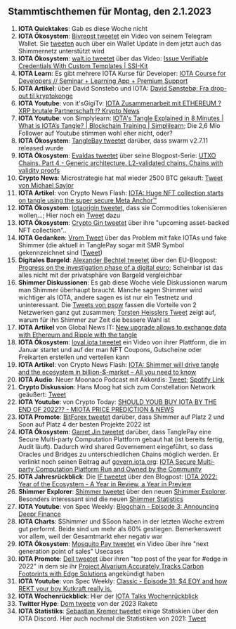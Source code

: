 ## Stammtischthemen für Montag, den 2.1.2023

1. **IOTA Quicktakes**: Gab es diese Woche nicht
2. **IOTA Ökosystem**: [Bivreost tweetet](https://twitter.com/bivreost/status/1607654624911323143?s=20&t=0oEb8Xh-8qzAvxcsUTT46g) ein Video von seinem Telegram Wallet. Sie [tweeten](https://twitter.com/bivreost/status/1607460496264859652?s=20&t=0oEb8Xh-8qzAvxcsUTT46g) auch über ein Wallet Update in dem jetzt auch das Shimmernetz unterstützt wird
3. **IOTA Ökosystem**: [walt.io tweetet](https://twitter.com/walt_id/status/1607635137877114880?s=20&t=0oEb8Xh-8qzAvxcsUTT46g) über das Video: [Issue Verifiable Credentials With Custom Templates | SSI-Kit](https://www.youtube.com/watch?v=RjM0RyUQDR0)
4. **IOTA Learn**: Es gibt mehrere IOTA Kurse für Developer: [IOTA Course for Developers // Seminar + Learning App + Premium Support](https://www.eventbrite.de/e/iota-course-for-developers-seminar-learning-app-premium-support-tickets-87306015643?aff=estw&utm-campaign=social&utm-content=attendeeshare&utm-medium=discovery&utm-source=tw&utm-term=listing)
5. **IOTA Artikel**: über David Sonstebo und IOTA: [David Sønstebø: Fra drop-out til kryptokonge](https://e24.no/shared/boers-og-finans/i/nQL3PJ/david-soensteboe-fra-drop-out-til-kryptokonge?pwsig2=b293ba45a80f3128d09cdce9cd337667b7738f66309fa72dc61bb470ce3ae628_1672735879_TWFydGluIFN0b3Jt)
6. **IOTA Youtube**: von it'sGigiTv: [IOTA Zusammenarbeit mit ETHEREUM ? XRP brutale Partnerschaft !? Krypto News](https://www.youtube.com/watch?v=tna4UNgnEFU)
7. **IOTA Youtube**: von Simplylearn: [IOTA's Tangle Explained in 8 Minutes | What is IOTA’s Tangle? | Blockchain Training | Simplilearn](https://www.youtube.com/watch?v=kTCO2tBSlcU); Die 2,6 Mio Follower auf Youtube stimmen wohl eher nicht, oder?
8. **IOTA Ökosystem**: [TangleBay tweetet](https://twitter.com/tanglebay/status/1608045874034184193?s=20&t=KJezLHnfpMbFh5aclZK2Qg) darüber, dass swarm v2.7.11 released wurde
9. **IOTA Ökosystem**: [Evaldas tweetet](https://twitter.com/lunfardo314/status/1608091607462453248?s=20&t=KJezLHnfpMbFh5aclZK2Qg) über seine Blogpost-Serie: [UTXO Chains. Part 4 - Generic architecture. L2-validated chains. Chains with validity proofs](https://medium.com/@lunfardo/utxo-chains-part-4-499d12734abc)
10. **Crypto News**: Microstrategie hat mal wieder 2500 BTC gekauft: [Tweet von Michael Saylor](https://twitter.com/saylor/status/1608086703843180544?s=20&t=2Hyz9Gm2C1q2gg-YdCq9VQ)
11. **IOTA Artikel**: von Crypto News Flash: [IOTA: Huge NFT collection starts on tangle using the super secure Meta Anchor™](https://www.crypto-news-flash.com/iota-huge-nft-collection-starts-on-tangle-using-the-super-secure-meta-anchor/)
12. **IOTA Ökosystem**: [Iotaorigin tweetet](https://twitter.com/origin_iota/status/1608077940344131584?s=20&t=KJezLHnfpMbFh5aclZK2Qg), dass sie Commodities tokenisieren wollen...; Hier noch ein [Tweet](https://twitter.com/origin_iota/status/1608417922199715841?s=20&t=knCl3HZW4htgv4SAoOWHjw) dazu
13. **IOTA Ökosystem**: [Crypto Gin tweetet](https://twitter.com/Crypto_Gin21/status/1608248276511490048?s=20&t=KJezLHnfpMbFh5aclZK2Qg) über ihre "upcoming asset-backed NFT collection"..
14. **IOTA Gedanken**: [Vrom Tweet](https://twitter.com/Vrom14286662/status/1608168197974269953?s=20&t=KJezLHnfpMbFh5aclZK2Qg) über das Problem mit fake IOTAs und fake Shimmer (die aktuell in TanglePay sogar mit SMR Symbol gekennzeichnet sind ([Tweet](https://twitter.com/Vrom14286662/status/1608178721847918597?s=20&t=KJezLHnfpMbFh5aclZK2Qg))
15. **Digitales Bargeld**: [Alexander Bechtel tweetet](https://twitter.com/alex_bechtel_de/status/1608176166501863428?s=20&t=KJezLHnfpMbFh5aclZK2Qg) über den EU-Blogpost: [Progress on the investigation phase of a digital euro](https://www.ecb.europa.eu/paym/digital_euro/investigation/governance/shared/files/ecb.degov220929.en.pdf?8eec0678b57e98372a7ae6b59047604b); Scheinbar ist das alles nicht mit der privatsphäre von Bargeld vergleichbar
16. **Shimmer Diskussionen**: Es gab diese Woche viele Diskussionen warum man Shimmer überhaupt braucht. Manche sagen Shimmer wird wichtiger als IOTA, andere sagen es ist nur ein Testnetz und uninteressant. Die [Tweets von psow](https://twitter.com/psow86/status/1608145774814105600?s=20&t=2Hyz9Gm2C1q2gg-YdCq9VQ) fassen die Vorteile von 2 Netzwerken ganz gut zusammen; [Torsten Heisslers Tweet](https://twitter.com/theissler/status/1608090750016802822?s=20&t=KJezLHnfpMbFh5aclZK2Qg) zeigt auf, warum für ihn Shimmer zur Zeit die bessere Wahl ist
17. **IOTA Artikel** von Global News IT: [New upgrade allows to exchange data with Ethereum and Ripple with the tangle](https://globalnewsit.com/new-upgrade-allows-to-exchange-data-with-ethereum-and-ripple-with-the-tangle/) 
18. **IOTA Ökosystem**: [loyal.iota tweetet](https://twitter.com/loyal_web3/status/1605202636562743296?s=20&t=yUZ9C9v_BjWCuUICEubbbw) ein Video von ihrer Plattform, die im Januar startet und auf der man NFT Coupons, Gutscheine oder Freikarten erstellen und verteilen kann
19. **IOTA Artikel**: von Crypto News Flash: [IOTA: Shimmer will drive tangle and the ecosystem in billion-$-market – All you need to know](https://www.crypto-news-flash.com/iota-shimmer-will-drive-tangle-and-the-ecosystem-in-billion-market-all-you-need-to-know/)
20. **IOTA Audio**: Neuer Moonaco Podcast mit Akkordis: [Tweet](https://twitter.com/MoonacoPodcast/status/1608480777964261376); [Spotify Link](https://open.spotify.com/episode/0kvnw4SLCrmyE8VOI38fNf?si=OFRxDu8sSbWPPmMeeJ0U8A&nd=1)
21. **Crypto Diskussion**: Hans Moog hat sich zum Constellation Network geäußert: [Tweet](https://twitter.com/hus_qy/status/1608555910565085184?s=20&t=AtSPK6fsl6CBjViLZ8QZTQ)
22. **IOTA Youtube**: von Crypto Today: [SHOULD YOUB BUY IOTA BY THE END OF 2022?? - MIOTA PRICE PREDICTION & NEWS](https://www.youtube.com/watch?v=JILWU8RjG84)
23. **IOTA Promote**: [BitForex tweetet](https://twitter.com/bitforexcom/status/1608771702879850496?s=20&t=AtSPK6fsl6CBjViLZ8QZTQ) darüber, dass Shimmer auf Platz 2 und Soon auf Platz 4 der besten Projekte 2022 ist
24. **IOTA Ökosystem**: [Garret Jin tweetet](https://twitter.com/GarrettBullish/status/1609046631797915649?s=20&t=AtSPK6fsl6CBjViLZ8QZTQ) darüber, dass TanglePay eine Secure Multi-party Computation Plattform gebaut hat (ist bereits fertig, Audit läuft). Dadurch wird shared Governement eingeführt, so dass Oracles und Bridges zu unterschiedlichen Chains möglich werden. Er verlinkt noch seinen Beitrag auf [govern.iota.org](govern.iota.org): [IOTA Secure Multi-party Computation Platform Run and Owned by the Community](https://govern.iota.org/t/iota-secure-multi-party-computation-platform-run-and-owned-by-the-community/1568)
25. **IOTA Jahresrückblick**: Die [IF tweetet](https://twitter.com/iota/status/1608825247423238147?s=20&t=GnR14VsPB1xZe2D3wwLiiQ) über den Blogpost: [IOTA 2022: Year of the Ecosystem - A Year in Review, a Year in Preview](https://blog.iota.org/2022-a-year-in-review-a-year-in-preview/)
26. **Shimmer Explorer**: [Shimmer tweetet](https://twitter.com/shimmernet/status/1608745245184823297?s=20&t=GnR14VsPB1xZe2D3wwLiiQ) über den neuen [Shimmer Explorer](https://explorer.iota.org/shimmer/). Besonders interessant sind die neuen [Shimmer Statistics](https://explorer.iota.org/shimmer/statistics/) 
27. **IOTA Youtube**: von Spec Weekly: [Blogchain - Episode 3: Announcing Deepr Finance](https://www.youtube.com/watch?v=5hyWj-fEFFM)
28. **IOTA Charts**: $Shimmer und $Soon haben in der letzten Woche extrem gut performt. Beide sind um mehr als 60% gestiegen. Bemerkenswert vor allem, weil der Gesamtmarkt eher negativ war
29. **IOTA Ökosystem**: [Mosquito Pay tweetet](https://twitter.com/MosquitoPay/status/1609116617971040257?s=20&t=MC8qBiaj4QdQkACNmQlxDQ) ein Video über ihre "next generation point of sales" Usecases
30. **IOTA Promote**: [Dell tweetet](https://twitter.com/Dell_Edge/status/1609296284258557954) über ihren "top post of the year for #edge in 2022" in dem sie ihr [Project Alvarium Accurately Tracks Carbon Footprints with Edge Solutions](https://www.dell.com/en-us/dt/video-collateral/project-alvarium-tracks-carbon-footprint-with-edge-solutions.htm?dgc=SM&cid=160239&lid=spr8503268030&refid=sm_TWITTER_spr8503268030&linkId=195160904) angekündigt haben
31. **IOTA Youtube**: von Spec Weekly: [Classic - Episode 31: $4 EOY and how REKT your boy Kutkraft really is.](https://www.youtube.com/watch?v=13zAzGwLibw)
32. **IOTA Wochenrückblick**: Hier der [IOTA Talks Wochenrückblick](https://www.iota-talk.com/index.php?article/250-wochenr%C3%BCckblick-vom-25-bis-31-dezember-2022/)
33. **Twitter Hype**: [Dom tweete](https://twitter.com/DomSchiener/status/1609509914879090688?s=20&t=sVfyS4dJN-YzFgAdh9-vVQ) von der 2023 Rakete 
34. **IOTA Statistiks**: [Sebastian Kremer tweetet](https://twitter.com/SebaKremer/status/1609211214860587018?s=20&t=sVfyS4dJN-YzFgAdh9-vVQ) einige Statiskien über den IOTA Discord. Hier auch nochmal die Statistiken von 2021: [Tweet](https://twitter.com/SebaKremer/status/1609211214860587018?s=20&t=sVfyS4dJN-YzFgAdh9-vVQ)
